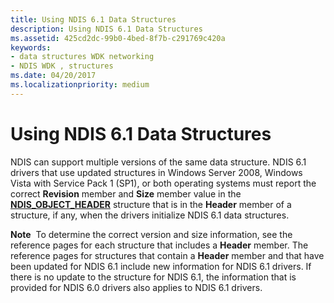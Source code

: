 ```yaml
---
title: Using NDIS 6.1 Data Structures
description: Using NDIS 6.1 Data Structures
ms.assetid: 425cd2dc-99b0-4bed-8f7b-c291769c420a
keywords:
- data structures WDK networking
- NDIS WDK , structures
ms.date: 04/20/2017
ms.localizationpriority: medium
---
```


# Using NDIS 6.1 Data Structures





NDIS can support multiple versions of the same data structure. NDIS 6.1 drivers that use updated structures in Windows Server 2008, Windows Vista with Service Pack 1 (SP1), or both operating systems must report the correct **Revision** member and **Size** member value in the [**NDIS\_OBJECT\_HEADER**](https://msdn.microsoft.com/library/windows/hardware/ff566588) structure that is in the **Header** member of a structure, if any, when the drivers initialize NDIS 6.1 data structures.

**Note**  To determine the correct version and size information, see the reference pages for each structure that includes a **Header** member. The reference pages for structures that contain a **Header** member and that have been updated for NDIS 6.1 include new information for NDIS 6.1 drivers. If there is no update to the structure for NDIS 6.1, the information that is provided for NDIS 6.0 drivers also applies to NDIS 6.1 drivers.

 

 

 





